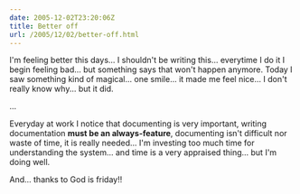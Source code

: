 ```yaml
---
date: 2005-12-02T23:20:06Z
title: Better off
url: /2005/12/02/better-off.html
---
```


<p>I'm feeling better this days... I shouldn't be writing this... everytime I do it I begin feeling bad... but something says that won't happen anymore. Today I saw something kind of magical... one smile... it made me feel nice... I don't really know why... but it did.</p>
<p>...</p>
<p>Everyday at work I notice that documenting is very important, writing documentation <strong>must be an always-feature</strong>, documenting isn't difficult nor waste of time, it is really needed... I'm investing too much time for understanding the system... and time is a very appraised thing... but I'm doing well.</p>
<p>And... thanks to God is friday!!</p>
